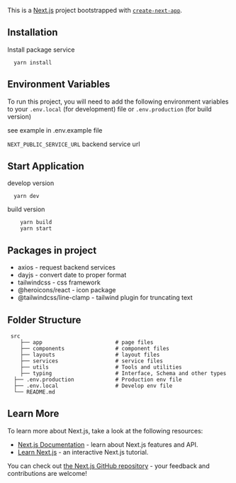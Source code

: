 This is a [Next.js](https://nextjs.org/) project bootstrapped with [`create-next-app`](https://github.com/vercel/next.js/tree/canary/packages/create-next-app).

## Installation

Install package service

```
  yarn install
```

## Environment Variables

To run this project, you will need to add the following environment variables to your `.env.local` (for development) file or `.env.production` (for build version)

see example in .env.example file

`NEXT_PUBLIC_SERVICE_URL` backend service url

## Start Application

develop version

```
  yarn dev
```

build version

```
    yarn build
    yarn start
```

## Packages in project

- axios - request backend services
- dayjs - convert date to proper format
- tailwindcss - css framework
- @heroicons/react - icon package
- @tailwindcss/line-clamp - tailwind plugin for truncating text

## Folder Structure

```
 src
    ├── app                       # page files
    ├── components                # component files
    ├── layouts                   # layout files
    ├── services                  # service files
    ├── utils                     # Tools and utilities
    ├── typing                    # Interface, Schema and other types
  ├── .env.production             # Production env file
  ├── .env.local                  # Develop env file
  └── README.md
```

## Learn More

To learn more about Next.js, take a look at the following resources:

- [Next.js Documentation](https://nextjs.org/docs) - learn about Next.js features and API.
- [Learn Next.js](https://nextjs.org/learn) - an interactive Next.js tutorial.

You can check out [the Next.js GitHub repository](https://github.com/vercel/next.js/) - your feedback and contributions are welcome!
